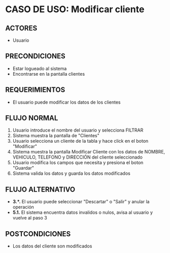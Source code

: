 # CASO DE USO: Modificar cliente

## ACTORES
- Usuario

## PRECONDICIONES
- Estar logueado al sistema
- Encontrarse en la pantalla clientes

## REQUERIMIENTOS
- El usuario puede modificar los datos de los clientes

## FLUJO NORMAL
1. Usuario introduce el nombre del usuario y selecciona FILTRAR
2. Sistema muestra la pantalla de "Clientes"
3. Usuario selecciona un cliente de la tabla y hace click en el boton "Modificar"
4. Sistema muestra la pantalla Modificar Cliente con los datos de NOMBRE, VEHICULO, TELEFONO y DIRECCIÓN del cliente seleccionado
5. Usuario modifica los campos que necesita y presiona el boton "Guardar"
6. Sistema valida los datos y guarda los datos modificados

## FLUJO ALTERNATIVO
- **3.*.** El usuario puede seleccionar "Descartar" o "Salir" y anular la operación
- **5.1.** El sistema encuentra datos invalidos o nulos, avisa al usuario y vuelve al paso 3

## POSTCONDICIONES
- Los datos del cliente son modificados


